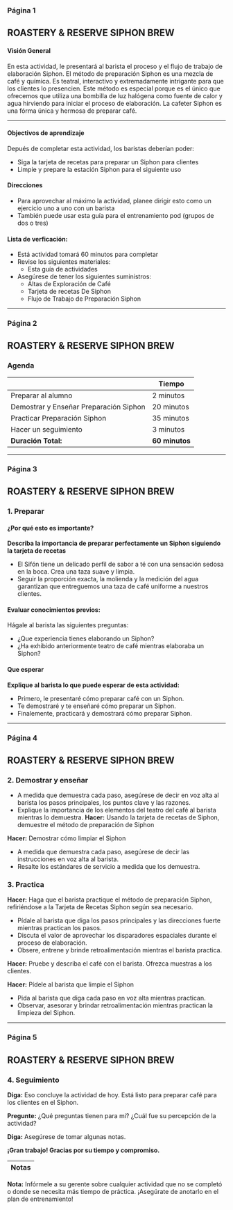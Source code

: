 ### Página 1

## ROASTERY & RESERVE SIPHON BREW
#### Visión General
En esta actividad, le presentará al barista el proceso y el flujo de trabajo de elaboración Siphon. El método de preparación Siphon es una mezcla de café y química. Es teatral, interactivo y extremadamente intrigante para que los clientes lo presencien. Este método es especial porque es el único que ofrecemos que utiliza una bombilla de luz halógena como fuente de calor y agua hirviendo para iniciar el proceso de elaboración. La cafeter Siphon es una fórma única y hermosa de preparar café. 

---

#### Objectivos de aprendizaje

Depués de completar esta actividad, los baristas deberían poder:
- Siga la tarjeta de recetas para preparar un Siphon para clientes
- Limpie y prepare la estación Siphon para el siguiente uso

#### Direcciones

- Para aprovechar al máximo la actividad, planee dirigir esto como un ejercicio uno a uno con un barista
- También puede usar esta guía para el entrenamiento pod (grupos de dos o tres)

#### Lista de verficación:

- Está actividad tomará 60 minutos para completar
- Revise los siguientes materiales:
  - Esta guía de actividades
- Asegúrese de tener los siguientes suministros:
  - Altas de Exploración de Café
  - Tarjeta de recetas De Siphon
  - Flujo de Trabajo de Preparación Siphon
---
### Página 2

## ROASTERY & RESERVE SIPHON BREW
### Agenda
|   | **Tiempo** |
| - | ---------- |
| Preparar al alumno | 2 minutos |
| Demostrar y Enseñar Preparación Siphon | 20 minutos |
| Practicar Preparación Siphon | 35 minutos |
| Hacer un seguimiento | 3 minutos |
| **Duración Total:** | **60 minutos** |
---
### Página 3

## ROASTERY & RESERVE SIPHON BREW
### 1. Preparar
#### ¿Por qué esto es importante?
**Describa la importancia de preparar perfectamente un Siphon siguiendo la tarjeta de recetas**

- El Sifón tiene un delicado perfil de sabor a té con una sensación sedosa en la boca. Crea una taza suave y limpia.
- Seguir la proporción exacta, la molienda y la medición del agua garantizan que entreguemos una taza de café uniforme a nuestros clientes.

#### Evaluar conocimientos previos:
Hágale al barista las siguientes preguntas:
- ¿Que experiencia tienes elaborando un Siphon?
- ¿Ha exhibido anteriormente teatro de café mientras elaboraba un Siphon?


#### Que esperar
**Explique al barista lo que puede esperar de esta actividad:**
- Primero, le presentaré cómo preparar café con un Siphon.
- Te demostraré y te enseñaré cómo preparar un Siphon.
- Finalemente, practicará y demostrará cómo preparar Siphon.
---
### Página 4

## ROASTERY & RESERVE SIPHON BREW
### 2. Demostrar y enseñar
- A medida que demuestra cada paso, asegúrese de decir en voz alta al barista los pasos principales, los puntos clave y las razones.
- Explique la importancia de los elementos del teatro del café al barista mientras lo demuestra.
**Hacer:** Usando la tarjeta de recetas de Siphon, demuestre el método de preparación de Siphon

**Hacer:** Demostrar cómo limpiar el Siphon
- A medida que demuestra cada paso, asegúrese de decir las instrucciones en voz alta al barista.
- Resalte los estándares de servicio a medida que los demuestra.

<!-- TODO: Checar "disparadores espaciales" -->
### 3. Practica
**Hacer:** Haga que el barista practique el método de preparación Siphon, refiriéndose a la Tarjeta de Recetas Siphon según sea necesario.
- Pídale al barista que diga los pasos principales y las direcciones fuerte mientras practican los pasos.
- Discuta el valor de aprovechar los disparadores espaciales durante el proceso de elaboración.
- Obsere, entrene y brinde retroalimentación mientras el barista practica.

**Hacer:** Pruebe y describa el café con el barista. Ofrezca muestras a los clientes.

**Hacer:** Pídele al barista que limpie el Siphon
- Pida al barista que diga cada paso en voz alta mientras practican.
- Observar, asesorar y brindar retroalimentación mientras practican la limpieza del Siphon.

---
### Página 5

## ROASTERY & RESERVE SIPHON BREW
### 4. Seguimiento

**Diga:** Eso concluye la actividad de hoy. Está listo para preparar café para los clientes en el Siphon.

**Pregunte:** ¿Qué preguntas tienen para mi? ¿Cuál fue su percepción de la actividad?

**Diga:** Asegúrese de tomar algunas notas.

**¡Gran trabajo! Gracias por su tiempo y compromiso.**

| **Notas** |
| - |

**Nota:** Infórmele a su gerente sobre cualquier actividad que no se completó o donde se necesita más tiempo de práctica. ¡Asegúrate de anotarlo en el plan de entrenamiento!